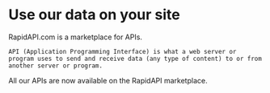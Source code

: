# Use our data on your site

RapidAPI.com is a marketplace for APIs. 

`API (Application Programming Interface) is what a web server or program uses to send and receive data (any type of content) to or from another server or program.`

All our APIs are now available on the RapidAPI marketplace.



